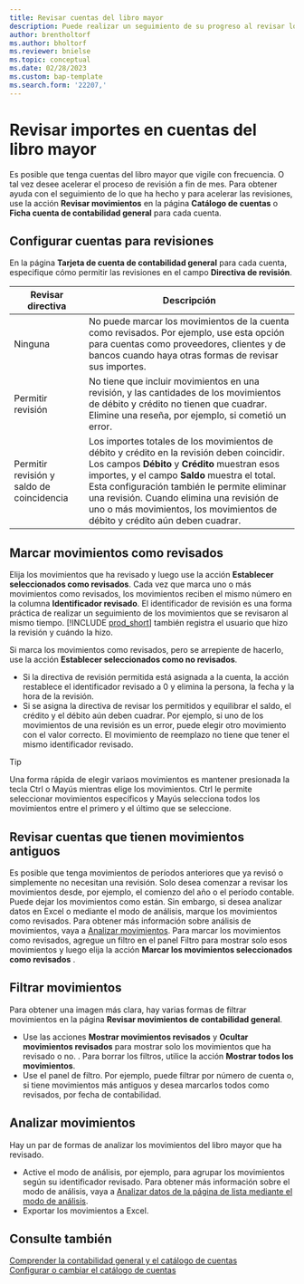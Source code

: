 ```yaml
---
title: Revisar cuentas del libro mayor
description: Puede realizar un seguimiento de su progreso al revisar los importes de las cuentas del libro mayor.
author: brentholtorf
ms.author: bholtorf
ms.reviewer: bnielse
ms.topic: conceptual
ms.date: 02/28/2023
ms.custom: bap-template
ms.search.form: '22207,'
---
```


# <a name="review-amounts-in-general-ledger-accounts"></a><a name="review-amounts-in-general-ledger-accounts"></a><a name="review-amounts-in-general-ledger-accounts"></a>Revisar importes en cuentas del libro mayor

Es posible que tenga cuentas del libro mayor que vigile con frecuencia. O tal vez desee acelerar el proceso de revisión a fin de mes. Para obtener ayuda con el seguimiento de lo que ha hecho y para acelerar las revisiones, use la acción **Revisar movimientos** en la página **Catálogo de cuentas** o **Ficha cuenta de contabilidad general** para cada cuenta. 

## <a name="set-up-accounts-for-reviews"></a><a name="set-up-accounts-for-reviews"></a><a name="set-up-accounts-for-reviews"></a>Configurar cuentas para revisiones

En la página **Tarjeta de cuenta de contabilidad general** para cada cuenta, especifique cómo permitir las revisiones en el campo **Directiva de revisión**.

|Revisar directiva  |Descripción  |
|---------|---------|
|Ninguna     | No puede marcar los movimientos de la cuenta como revisados. Por ejemplo, use esta opción para cuentas como proveedores, clientes y de bancos cuando haya otras formas de revisar sus importes.        |
|Permitir revisión     | No tiene que incluir movimientos en una revisión, y las cantidades de los movimientos de débito y crédito no tienen que cuadrar. Elimine una reseña, por ejemplo, si cometió un error.        |
|Permitir revisión y saldo de coincidencia     | Los importes totales de los movimientos de débito y crédito en la revisión deben coincidir. Los campos **Débito** y **Crédito** muestran esos importes, y el campo **Saldo** muestra el total. Esta configuración también le permite eliminar una revisión. Cuando elimina una revisión de uno o más movimientos, los movimientos de débito y crédito aún deben cuadrar.        |

## <a name="mark-entries-as-reviewed"></a><a name="mark-entries-as-reviewed"></a><a name="mark-entries-as-reviewed"></a>Marcar movimientos como revisados

Elija los movimientos que ha revisado y luego use la acción **Establecer seleccionados como revisados**. Cada vez que marca uno o más movimientos como revisados, los movimientos reciben el mismo número en la columna **Identificador revisado**. El identificador de revisión es una forma práctica de realizar un seguimiento de los movimientos que se revisaron al mismo tiempo. [!INCLUDE [prod_short](includes/prod_short.md)] también registra el usuario que hizo la revisión y cuándo la hizo.

Si marca los movimientos como revisados, pero se arrepiente de hacerlo, use la acción **Establecer seleccionados como no revisados**.

* Si la directiva de revisión permitida está asignada a la cuenta, la acción restablece el identificador revisado a 0 y elimina la persona, la fecha y la hora de la revisión. 
* Si se asigna la directiva de revisar los permitidos y equilibrar el saldo, el crédito y el débito aún deben cuadrar. Por ejemplo, si uno de los movimientos de una revisión es un error, puede elegir otro movimiento con el valor correcto. El movimiento de reemplazo no tiene que tener el mismo identificador revisado.

> [!TIP]
> Una forma rápida de elegir variaos movimientos es mantener presionada la tecla Ctrl o Mayús mientras elige los movimientos. Ctrl le permite seleccionar movimientos específicos y Mayús selecciona todos los movimientos entre el primero y el último que se seleccione.

## <a name="review-accounts-that-have-old-entries"></a><a name="review-accounts-that-have-old-entries"></a><a name="review-accounts-that-have-old-entries"></a>Revisar cuentas que tienen movimientos antiguos

Es posible que tenga movimientos de períodos anteriores que ya revisó o simplemente no necesitan una revisión. Solo desea comenzar a revisar los movimientos desde, por ejemplo, el comienzo del año o el período contable. Puede dejar los movimientos como están. Sin embargo, si desea analizar datos en Excel o mediante el modo de análisis, marque los movimientos como revisados. Para obtener más información sobre análisis de movimientos, vaya a [Analizar movimientos](#analyze-entries). Para marcar los movimientos como revisados, agregue un filtro en el panel Filtro para mostrar solo esos movimientos y luego elija la acción **Marcar los movimientos seleccionados como revisados** .

## <a name="filter-entries"></a><a name="filter-entries"></a><a name="filter-entries"></a>Filtrar movimientos

Para obtener una imagen más clara, hay varias formas de filtrar movimientos en la página **Revisar movimientos de contabilidad general**.

* Use las acciones **Mostrar movimientos revisados** y **Ocultar movimientos revisados** para mostrar solo los movimientos que ha revisado o no. . Para borrar los filtros, utilice la acción **Mostrar todos los movimientos**.
* Use el panel de filtro. Por ejemplo, puede filtrar por número de cuenta o, si tiene movimientos más antiguos y desea marcarlos todos como revisados, por fecha de contabilidad.

## <a name="analyze-entries"></a><a name="analyze-entries"></a><a name="analyze-entries"></a>Analizar movimientos

Hay un par de formas de analizar los movimientos del libro mayor que ha revisado.

* Active el modo de análisis, por ejemplo, para agrupar los movimientos según su identificador revisado. Para obtener más información sobre el modo de análisis, vaya a [Analizar datos de la página de lista mediante el modo de análisis](analysis-mode.md).
* Exportar los movimientos a Excel.

## <a name="see-also"></a><a name="see-also"></a><a name="see-also"></a>Consulte también

[Comprender la contabilidad general y el catálogo de cuentas](finance-general-ledger.md)  
[Configurar o cambiar el catálogo de cuentas](finance-setup-chart-accounts.md)  
